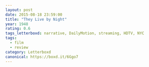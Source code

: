 ```yaml
---
layout: post 
date: 2015-08-18 23:59:00
title: "They Live by Night"
year: 1948
rating: 0.6
tags_letterboxd: narrative, DailyMotion, streaming, HDTV, NYC
tags:
  - film
  - review
category: Letterboxd
canonical: https://boxd.it/6Ggo7
---
```

